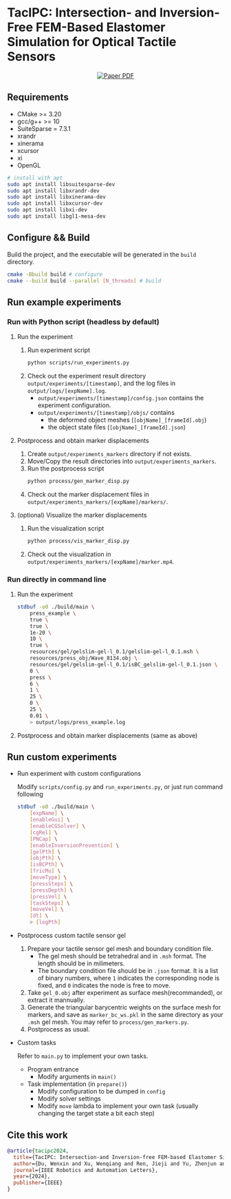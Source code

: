 # TacIPC: Intersection- and Inversion-Free FEM-Based Elastomer Simulation for Optical Tactile Sensors
<p align="center">
  <a href='https://ieeexplore.ieee.org/abstract/document/10410895/'>
    <img src='https://img.shields.io/badge/Paper-PDF-blue?style=flat&logo=Googlescholar&logoColor=blue' alt='Paper PDF'>
  </a>
</p>

## Requirements
- CMake >= 3.20
- gcc/g++ >= 10
- SuiteSparse = 7.3.1
- xrandr
- xinerama
- xcursor
- xi
- OpenGL
```sh
# install with apt
sudo apt install libsuitesparse-dev
sudo apt install libxrandr-dev
sudo apt install libxinerama-dev 
sudo apt install libxcursor-dev
sudo apt install libxi-dev
sudo apt install libgl1-mesa-dev
```

## Configure && Build
Build the project, and the executable will be generated in the `build` directory.
```sh
cmake -Bbuild build # configure
cmake --build build --parallel [N_threads] # build
```

## Run example experiments
### Run with Python script (headless by default)
1.  Run the experiment
    1. Run experiment script
        ```sh
        python scripts/run_experiments.py
        ```
    2. Check out the experiment result directory `output/experiments/[timestamp]`, and the log files in `output/logs/[expName].log`.
        - `output/experiments/[timestamp]/config.json` contains the experiment configuration.
        - `output/experiments/[timestamp]/objs/` contains 
            - the deformed object meshes (`[objName]_[frameId].obj`)
            - the object state files (`[objName]_[frameId].json`)
2.  Postprocess and obtain marker displacements

    1.  Create `output/experiments_markers` directory if not exists.
    2.  Move/Copy the result directories into `output/experiments_markers`.
    3.  Run the postprocess script
        ```sh
        python process/gen_marker_disp.py
        ```
    4.  Check out the marker displacement files in `output/experiments_markers/[expName]/markers/`.
5.  (optional) Visualize the marker displacements
    1.  Run the visualization script
        ```sh
        python process/vis_marker_disp.py
        ```
    2.  Check out the visualization in `output/experiments_markers/[expName]/marker.mp4`.
### Run directly in command line
1.  Run the experiment
    ```sh
    stdbuf -o0 ./build/main \
        press_example \
        true \
        true \
        1e-20 \
        10 \
        true \
        resources/gel/gelslim-gel-l_0.1/gelslim-gel-l_0.1.msh \
        resources/press_obj/Wave_8134.obj \
        resources/gel/gelslim-gel-l_0.1/isBC_gelslim-gel-l_0.1.json \
        0 \
        press \
        6 \
        1 \
        25 \
        0 \
        25 \
        0.01 \
        > output/logs/press_example.log
    ```
2. Postprocess and obtain marker displacements (same as above)

## Run custom experiments
-   Run experiment with custom configurations
    
    Modify `scripts/config.py` and `run_experiments.py`, or just run command following
    ```sh
    stdbuf -o0 ./build/main \
        [expName] \
        [enableGui] \
        [enableCGSolver] \
        [cgRel] \
        [PNCap] \
        [enableInversionPrevention] \
        [gelPth] \
        [objPth] \
        [isBCPth] \
        [fricMu] \
        [moveType] \
        [pressSteps] \
        [pressDepth] \
        [pressVel] \
        [taskSteps] \
        [moveVel] \
        [dt] \
        > [logPth]
    ```

-   Postprocess custom tactile sensor gel
    1.  Prepare your tactile sensor gel mesh and boundary condition file.
        -   The gel mesh should be tetrahedral and in `.msh` format. The length should be in milimeters.
        -   The boundary condition file should be in `.json` format. It is a list of binary numbers, where `1` indicates the corresponding node is fixed, and `0` indicates the node is free to move.
    2.  Take `gel_0.obj` after experiment as surface mesh(recommanded), or extract it mannually.
    3.  Generate the triangular barycentric weights on the surface mesh for markers, and save as `marker_bc_ws.pkl` in the same directory as your `.msh` gel mesh. You may refer to `process/gen_markers.py`.
    4.  Postprocess as usual.

-   Custom tasks

    Refer to `main.py` to implement your own tasks.
    -   Program entrance
        -   Modify arguments in `main()`
    -   Task implementation (in `prepare()`)
        -   Modify configuration to be dumped in `config`
        -   Modify solver settings
        -   Modify `move` lambda to implement your own task (usually changing the target state a bit each step)

## Cite this work
```bibtex
@article{tacipc2024,
  title={TacIPC: Intersection-and Inversion-free FEM-based Elastomer Simulation For Optical Tactile Sensors},
  author={Du, Wenxin and Xu, Wenqiang and Ren, Jieji and Yu, Zhenjun and Lu, Cewu},
  journal={IEEE Robotics and Automation Letters},
  year={2024},
  publisher={IEEE}
}
```